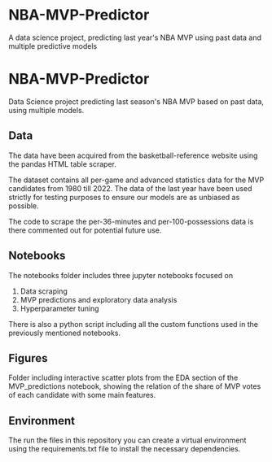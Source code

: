 # NBA-MVP-Predictor
A data science project, predicting last year's NBA MVP using past data and multiple predictive models


# NBA-MVP-Predictor
Data Science project predicting last season's NBA MVP based on past data, using multiple models.

## Data
The data have been acquired from the basketball-reference website using the pandas HTML table scraper.

The dataset contains all per-game and advanced statistics data for the MVP candidates from 1980 till 2022. The data of the last year have been used strictly for testing purposes to ensure our models are as unbiased as possible.

The code to scrape the per-36-minutes and per-100-possessions data is there commented out for potential future use.

## Notebooks
The notebooks folder includes three jupyter notebooks focused on 
1. Data scraping
2. MVP predictions and exploratory data analysis
3. Hyperparameter tuning

There is also a python script including all the custom functions used in the previously mentioned notebooks.

## Figures
Folder including interactive scatter plots from the EDA section of the MVP_predictions notebook, showing the relation of the share of MVP votes of each candidate with some main features.

## Environment
The run the files in this repository you can create a virtual environment using the requirements.txt file to install the necessary dependencies.
